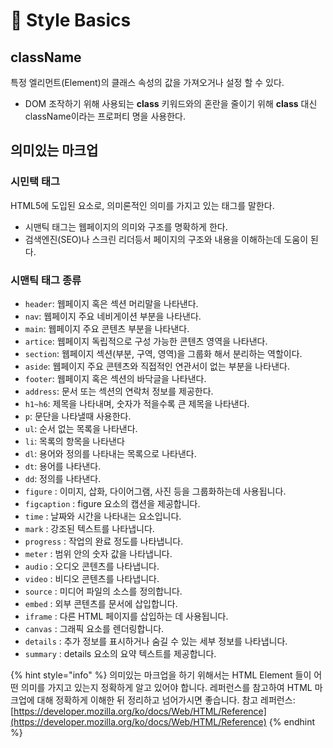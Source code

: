 # 🤩 Style Basics

## className

특정 엘리먼트(Element)의 클래스 속성의 값을 가져오거나 설정 할 수 있다.

* DOM 조작하기 위해 사용되는 **class** 키워드와의 혼란을 줄이기 위해 **class** 대신 className이라는 프로퍼티 명을 사용한다.

&#x20;

## 의미있는 마크업

### 시민택 태그&#x20;

HTML5에 도입된 요소로, 의미론적인 의미를 가지고 있는 태그를 말한다.

* 시맨틱 태그는 웹페이지의 의미와 구조를 명확하게 한다.
* 검색엔진(SEO)나 스크린 리더등서 페이지의 구조와 내용을 이해하는데 도움이 된다.

### 시맨틱 태그 종류

* `header`: 웹페이지 혹은 섹션 머리말을 나타낸다.
* `nav`: 웹페이지 주요 네비게이션 부분을 나타낸다.
* `main`: 웹페이지 주요 콘텐츠 부분을 나타낸다.
* `artice`: 웹페이지 독립적으로 구성 가능한 콘텐츠 영역을 나타낸다.
* `section`: 웹페이지 섹션(부분, 구역, 영역)을 그룹화 해서 분리하는 역할이다. &#x20;
* `aside`: 웹페이지 주요 콘텐츠와 직접적인 연관서이 없는 부분을 나타낸다.
* `footer`: 웹페이지 혹은 섹션의 바닥글을 나타낸다.
* `address`: 문서 또는 섹션의 연락처 정보를 제공한다.
* `h1~h6`: 제목을 나타내며, 숫자가 적을수록  큰 제목을 나타낸다.
* `p`: 문단을 나타낼때 사용한다.
* `ul`: 순서 없는 목록을 나타낸다.
* `li`: 목록의 항목을 나타낸다
* `dl`: 용어와 정의를 나타내는 목록으로 나타낸다.
* `dt`: 용어를 나타낸다.&#x20;
* `dd`: 정의를 나타낸다.
* `figure` : 이미지, 삽화, 다이어그램, 사진 등을 그룹화하는데 사용됩니다.
* `figcaption` : figure 요소의 캡션을 제공합니다.
* `time` : 날짜와 시간을 나타내는 요소입니다.
* `mark` : 강조된 텍스트를 나타냅니다.
* `progress` : 작업의 완료 정도를 나타냅니다.
* `meter` : 범위 안의 숫자 값을 나타냅니다.
* `audio` : 오디오 콘텐츠를 나타냅니다.
* `video` : 비디오 콘텐츠를 나타냅니다.
* `source` : 미디어 파일의 소스를 정의합니다.
* `embed` : 외부 콘텐츠를 문서에 삽입합니다.
* `iframe` : 다른 HTML 페이지를 삽입하는 데 사용됩니다.
* `canvas` : 그래픽 요소를 렌더링합니다.
* `details` : 추가 정보를 표시하거나 숨길 수 있는 세부 정보를 나타냅니다.
* `summary` : details 요소의 요약 텍스트를 제공합니다.

{% hint style="info" %}
의미있는 마크업을 하기 위해서는 HTML Element 들이 어떤 의미를 가지고 있는지 정확하게 알고 있어야 합니다. 레퍼런스를 참고하여 HTML 마크업에 대해 정확하게 이해한 뒤 정리하고 넘어가시면 좋습니다. 참고 레퍼런스: [https://developer.mozilla.org/ko/docs/Web/HTML/Reference](https://developer.mozilla.org/ko/docs/Web/HTML/Reference)
{% endhint %}

